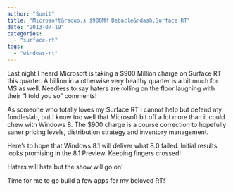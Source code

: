 ```yaml
---
author: "Sumit"
title: "Microsoft&rsquo;s $900MM Debacle&ndash;Surface RT"
date: "2013-07-19"
categories: 
  - "surface-rt"
tags: 
  - "windows-rt"
---
```


Last night I heard Microsoft is taking a $900 Million charge on Surface RT this quarter. A billion in a otherwise very healthy quarter is a bit much for MS as well. Needless to say haters are rolling on the floor laughing with their “I told you so” comments!

As someone who totally loves my Surface RT I cannot help but defend my fondleslab, but I know too well that Microsoft bit off a lot more than it could chew with Windows 8. The $900 charge is a course correction to hopefully saner pricing levels, distribution strategy and inventory management.

Here’s to hope that Windows 8.1 will deliver what 8.0 failed. Initial results looks promising in the 8.1 Preview. Keeping fingers crossed!

Haters will hate but the show will go on!

Time for me to go build a few apps for my beloved RT!
